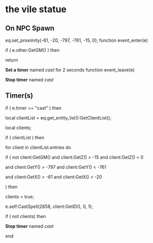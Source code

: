# the vile statue







## On NPC Spawn

eq.set_proximity(-61, -20, -797, -761, -15, 0);
function event_enter(e)

if ( e.other:GetGM() ) then


return


**Set a timer** named *cast* for 2 seconds
function event_leave(e)

**Stop timer** named *cast*


## Timer(s)


if ( e.timer == "cast" ) then





local clientList = eq.get_entity_list():GetClientList();


local clients;



if ( clientList ) then



for client in clientList.entries do








if ( not client:GetGM() and client:GetZ() > -15 and client:GetZ() < 0





and client:GetY() > -797 and client:GetY() < -761





and client:GetX() > -61 and client:GetX() < -20




) then










clients = true;





e.self:CastSpell(2858, client:GetID(), 0, 1); 









if ( not clients) then



**Stop timer** named *cast*

end
